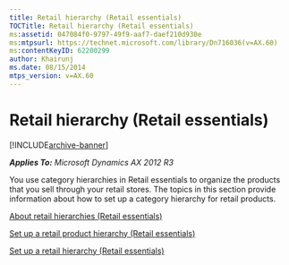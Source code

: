 ```yaml
---
title: Retail hierarchy (Retail essentials)
TOCTitle: Retail hierarchy (Retail essentials)
ms:assetid: 047084f0-9797-49f9-aaf7-daef210d930e
ms:mtpsurl: https://technet.microsoft.com/library/Dn716036(v=AX.60)
ms:contentKeyID: 62200299
author: Khairunj
ms.date: 08/15/2014
mtps_version: v=AX.60
---
```


# Retail hierarchy (Retail essentials) 


[!INCLUDE[archive-banner](includes/archive-banner.md)]


_**Applies To:** Microsoft Dynamics AX 2012 R3_

You use category hierarchies in Retail essentials to organize the products that you sell through your retail stores. The topics in this section provide information about how to set up a category hierarchy for retail products.

[About retail hierarchies (Retail essentials)](about-retail-hierarchies-retail-essentials.md)

[Set up a retail product hierarchy (Retail essentials)](set-up-a-retail-product-hierarchy-retail-essentials.md)

[Set up a retail hierarchy (Retail essentials)](set-up-a-retail-hierarchy-retail-essentials.md)

  


